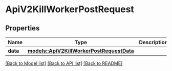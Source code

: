 # ApiV2KillWorkerPostRequest

## Properties

Name | Type | Description | Notes
------------ | ------------- | ------------- | -------------
**data** | [**models::ApiV2KillWorkerPostRequestData**](_api_v2_kill_worker_post_request_data.md) |  | 

[[Back to Model list]](../README.md#documentation-for-models) [[Back to API list]](../README.md#documentation-for-api-endpoints) [[Back to README]](../README.md)


